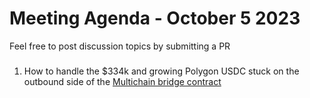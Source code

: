 # Meeting Agenda - October 5 2023

Feel free to post discussion topics by submitting a PR

### 

 1. How to handle the $334k and growing Polygon USDC stuck on the outbound side of the [Multichain bridge contract](https://polygonscan.com/address/0xd69b31c3225728cc57ddaf9be532a4ee1620be51)
